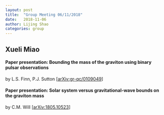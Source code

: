 ```yaml
---
layout: post
title:  "Group Meeting 06/11/2018"
date:   2018-11-06
author: Lijing Shao
categories: group
---
```


## Xueli Miao

#### Paper presentation: Bounding the mass of the graviton using binary pulsar observations

by L.S. Finn, P.J. Sutton [[arXiv:gr-qc/0109049](https://arxiv.org/abs/gr-qc/0109049)]


#### Paper presentation: Solar system versus gravitational-wave bounds on the graviton mass

by C.M. Will [[arXiv:1805.10523](https://arxiv.org/abs/1805.10523)]

